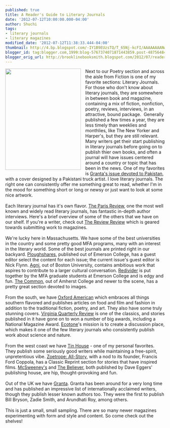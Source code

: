 ```yaml
---
published: true
title: A Reader's Guide to Literary Journals
date: '2012-07-12T10:00:00.000-04:00'
author: Shuchi
tags:
- literary journals
- literary magazines
modified_date: '2012-07-12T11:38:33.444-04:00'
thumbnail: http://4.bp.blogspot.com/-IY1B9EUzsTQ/T_65Nj-kcFI/AAAAAAAANwM/TksF1zzvrgk/s72-c/photo-1.JPG
blogger_id: tag:blogger.com,1999:blog-5767374071871443859.post-4875648453525602382
blogger_orig_url: http://brooklinebooksmith.blogspot.com/2012/07/readers-guide-to-literary-journals.html
---
```


<div dir="ltr" style="text-align: left;" trbidi="on"><div class="separator" style="clear: both; text-align: center;"></div><a href="http://4.bp.blogspot.com/-IY1B9EUzsTQ/T_65Nj-kcFI/AAAAAAAANwM/TksF1zzvrgk/s1600/photo-1.JPG" imageanchor="1" style="clear: left; float: left; margin-bottom: 1em; margin-right: 1em;"><img border="0" height="320" src="http://4.bp.blogspot.com/-IY1B9EUzsTQ/T_65Nj-kcFI/AAAAAAAANwM/TksF1zzvrgk/s320/photo-1.JPG" width="239" /></a>Next to our&nbsp;Poetry section and across the aisle from Fiction is one of my favorite sections: Literary Journals. For&nbsp;those who don't know about literary journals, they are somewhere in between book and magazine, containing a mix of fiction, nonfiction, poetry, reviews, interviews,&nbsp;in an attractive, bound package. &nbsp;Generally published a few times a year, they are less timely than weeklies and monthlies, like The New Yorker and Harper's, but they are still relevant. Many writers get their start publishing in literary journals before going on to publish thier own books, and often a journal will have issues&nbsp;centered around&nbsp;a country or topic that has been in the news. One of my favorites is <a href="http://www.granta.com/Archive/112" target="_blank">Granta's issue devoted to Pakistan</a>, with&nbsp;a cover designed by a Pakistani truck artist. I love literary journals. The right one can consistently offer me something great to read, whether I'm in the mood for something short or long or newsy or just want to look at some nice artwork.<br /><div style="border-bottom: medium none; border-left: medium none; border-right: medium none; border-top: medium none;"><br /></div><div style="border-bottom: medium none; border-left: medium none; border-right: medium none; border-top: medium none;">Each literary journal has it's own flavor. <a href="http://www.theparisreview.org/" target="_blank">The Paris Review</a>, one the most well known and widely read literary journals, has fantastic in-depth author interviews. Here's a brief overview of some of the others that we have on our shelf. If you're a writer,&nbsp;check out&nbsp;<a href="http://www.thereviewreview.net/" target="_blank">The Review Review</a>&nbsp;which is geared towards submitting work to magazines. </div><div style="border-bottom: medium none; border-left: medium none; border-right: medium none; border-top: medium none;"><br /></div><div style="border-bottom: medium none; border-left: medium none; border-right: medium none; border-top: medium none;">We're lucky here in&nbsp;Massachusetts. We have&nbsp;some of the best universities in the country and some pretty good MFA programs, many with an interest in the literary world. Some of the best journals are printed right in our backyard.&nbsp;<a href="http://www.pshares.org/" target="_blank">Ploughshares</a>, published out of Emerson College,&nbsp;has a guest editor select the content for each issue; the current issue's guest editor is Nick&nbsp;Flynn. <a href="http://www.bu.edu/agni/" target="_blank">Agni</a>, out of Boston University, contains ambitious work that aspires to contribute to a larger cultural conversation. <a href="http://www.redividerjournal.org/" target="_blank">Redivider</a> is put together by the MFA graduate students at Emerson College&nbsp;and is edgy and fun. <a href="http://www.thecommononline.org/" target="_blank">The Common</a>, out of Amherst College and newer to the scene, has a pretty great section devoted to images. </div><br />From the south, we have <a href="http://www.oxfordamerican.org/" target="_blank">Oxford American</a>&nbsp;which embraces all things southern flavored and&nbsp;publishes articles on food and film and fashion in addition to the traditional fiction, poetry, and art.&nbsp;They also have some truly stunning covers. <a href="http://www.vqronline.org/" target="_blank">Virginia Quarterly Review</a>&nbsp;is one of the classics, and stories published in it have gone on to won a number of big awards, including a National Magazine Award. <a href="http://www.ecotonejournal.com/index.php/home/about/" target="_blank">Ecotone</a>'s mission is to create a discussion place, which&nbsp;makes it one of the few&nbsp;literary journals who consistently publish work about science and nature. <br /><br />From the west coast we have <a href="http://www.tinhouse.com/blog/home-page" target="_blank">Tin House</a> - one of my personal favorites. They publish some seriously good writers while maintaining a free-spirit, unpretentious vibe. <a href="http://www.ecotonejournal.com/index.php/home/about/" target="_blank">Zoetrope: All-Story</a>, with a nod to its founder, Francis Ford Coppola, has a Classic Reprint section for stories that have inspired films. <a href="http://www.mcsweeneys.net/books/" target="_blank">McSweeney's</a> and <a href="http://www.believermag.com/" target="_blank">The Believer</a>, both published by Dave Eggers' publishing house, are hip, thought-provoking and fun.<br /><br />Out of the UK we have&nbsp;<a href="http://www.granta.com/" target="_blank">Granta</a>. Granta&nbsp;has been around for a very long time and has published an impressive list of internationally acclaimed writers, though they publish lesser known authors too. They were the first to publish Bill Bryson, Zadie Smith, and Arundhati Roy, among others. <br /><br />This is just a small, small sampling. There are so many&nbsp;newer magazines experimenting with form and style and&nbsp;content.&nbsp;So come check out the shelves!</div>